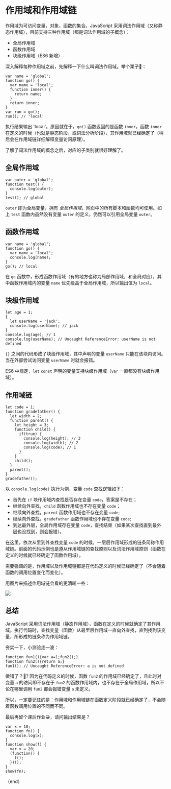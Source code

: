 # 作用域和作用域链

作用域为可访问变量，对象，函数的集合。JavaScript 采用词法作用域（又称静态作用域），目前支持三种作用域（都是词法作用域的子概念）：

* 全局作用域
* 函数作用域
* 块级作用域（ES6 新增）

深入解释每种作用域之前，先解释一下什么叫词法作用域。举个栗子🌰：

```
var name = 'global';
function go() {
  var name = 'local';
  function inner() {
    return name;
  }
  return inner;
}
var run = go();
run(); // 'local'
```
执行结果输出 'local'。原因就在于，`go()` 函数返回的是函数 `inner`，函数 `inner` 在定义的时候（也就是静态阶段，或词法分析阶段），其作用域就已经确定了（稍后会在作用域链详细解释变量访问原理）。

了解了词法作用域的概念之后，对应的子类别就很好理解了。

## 全局作用域

```
var outer = 'global';
function test() {
  console.log(outer);
}
test(); // global
```

`outer` 即为全局变量，拥有 *全局作用域*，网页中的所有脚本和函数均可使用。如上 `test` 函数内虽然没有变量 `outer` 的定义，仍然可以引用全局变量 `outer`。

## 函数作用域

```
var name = 'global';
function go() {
  var name = 'local';
  console.log(name);
}
go(); // local
```

在 `go` 函数中，形成函数作用域（有的地方也称为局部作用域，和全局对应），其中函数作用域内的变量 `name` 优先级高于全局作用域，所以输出值为 `local`。

## 块级作用域

```
let age = 1;
{
  let userName = 'jack';
  console.log(userName); // jack
}
console.log(age); // 1
console.log(userName); // Uncaught ReferenceError: userName is not defined
```

`{}` 之间的代码形成了块级作用域，其中声明的变量 `userName` 只能在该块内访问。当在外部尝试访问变量 `userName` 时就会报错。

ES6 中规定，`let` `const` 声明的变量支持块级作用域（`var` 一直都没有块级作用域）。


## 作用域链

```
let code = 1;
function gradefather() {
  let width = 2;
  function parent() {
    let height = 3;
    function child() {
      if(true) {
        console.log(height); // 3
        console.log(width); // 2
        console.log(code); // 1
      }
    }
    child();
  }
  parent();
}
gradefather();
```



以 `console.log(code)` 执行为例，变量 `code` 查找逻辑如下：

* 首先在 `if` 块作用域内查找是否存在变量 `code`，答案是不存在；
* 继续向外查找，`child` 函数作用域也不存在变量 `code`；
* 继续向外查找，`parent` 函数作用域也不存在变量 `code`;
* 继续向外查找，`gradefather` 函数作用域也不存在变量 `code`;
* 到达最外层，全局作用域存在变量 `code`，查找结束（如果某次查找直到最外层也没找到，则会报错）。

在这里，依次从里到外查找变量 `code` 的时候，一层层作用域形成的链条简称作用域链。前面的代码示例也是遵从作用域链的查找原则以及词法作用域原则（函数在定义的时候就已经确定了函数作用域）。

需要强调的是，作用域以及作用域链都是在代码定义的时候已经确定了（不会随着函数的调用位置变化而变化）。

用图片来描述作用域链会看的更清晰一些：

![](http://www.iseb.cc/wp-content/uploads/2019/06/scope-scopechain.png)

## 总结

JavaScript 采用词法作用域（静态作用域），函数在定义的时候就确定了其作用域。执行代码时，查找变量（函数）从最里层作用域一直向外查找，直到找到该变量，所形成的链条称为作用域链。

夯实一下，小测验走一波：

```
function fun1(){var a=1;fun2();}
function fun2(){return a;}
fun1(); // Uncaught ReferenceError: a is not defined
```

做错了？👻? 因为在代码定义的时候，函数 `fun2` 的作用域已经确定了，且此时对变量 `a` 的访问即不存在于 `fun2` 的函数作用域内，也不存在于全局作用域，所以不论在哪里调用 `fun2` 都会报错变量 `a` 未定义。

所以，一定要记住的是：作用域和作用域链在函数定义阶段就已经确定了，不会随着函数调用位置的不同而不同。

最后再留个课后作业😀，请问输出结果是？

```
var x = 10;
function fn() {
  console.log(x);
}
function show(f) {
  var x = 20;
  (function() {
    f();
  })();
}
show(fn);
```

（end）
